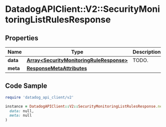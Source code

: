# DatadogAPIClient::V2::SecurityMonitoringListRulesResponse

## Properties

| Name | Type | Description | Notes |
| ---- | ---- | ----------- | ----- |
| **data** | [**Array&lt;SecurityMonitoringRuleResponse&gt;**](SecurityMonitoringRuleResponse.md) | TODO. | [optional] |
| **meta** | [**ResponseMetaAttributes**](ResponseMetaAttributes.md) |  | [optional] |

## Code Sample

```ruby
require 'datadog_api_client/v2'

instance = DatadogAPIClient::V2::SecurityMonitoringListRulesResponse.new(
  data: null,
  meta: null
)
```

